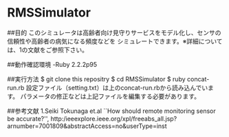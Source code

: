 # RMSSimulator
##目的
このシミュレータは高齢者向け見守りサービスをモデル化し、センサの信頼性や高齢者の病気になる頻度などを
シミュレートできます。※詳細については、1の文献をご参照下さい。


##動作確認環境
-Ruby 2.2.2p95

##実行方法
$ git clone this repositry
$ cd RMSSimulator
$ ruby concat-run.rb
設定ファイル（setting.txt）は上のconcat-run.rbから読み込んでいます。
パラメータの修正などは上記ファイルを編集する必要があります。


##参考文献
1.Seiki Tokunaga et.al ``How should remote monitoring sensor be accurate?'', http:/ieeexplore.ieee.org/xpl/freeabs_all.jsp?arnumber=7001809&abstractAccess=no&userType=inst

